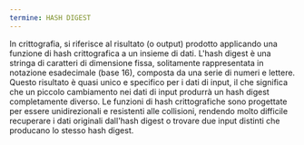 ```yaml
---
termine: HASH DIGEST
---
```


In crittografia, si riferisce al risultato (o output) prodotto applicando una funzione di hash crittografica a un insieme di dati. L'hash digest è una stringa di caratteri di dimensione fissa, solitamente rappresentata in notazione esadecimale (base 16), composta da una serie di numeri e lettere. Questo risultato è quasi unico e specifico per i dati di input, il che significa che un piccolo cambiamento nei dati di input produrrà un hash digest completamente diverso. Le funzioni di hash crittografiche sono progettate per essere unidirezionali e resistenti alle collisioni, rendendo molto difficile recuperare i dati originali dall'hash digest o trovare due input distinti che producano lo stesso hash digest.